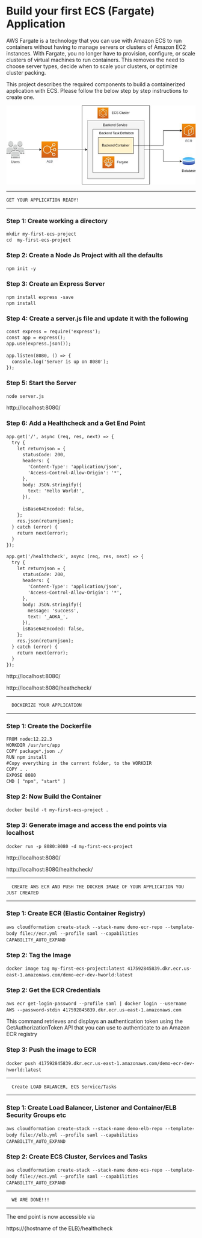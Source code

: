# Build your first ECS (Fargate) Application

AWS Fargate is a technology that you can use with Amazon ECS to run containers without having to manage servers or clusters of Amazon EC2 instances. With Fargate, you no longer have to provision, configure, or scale clusters of virtual machines to run containers. This removes the need to choose server types, decide when to scale your clusters, or optimize cluster packing.

This project describes the required components to build a containerized application with ECS. Please follow the below step by step instructions to create one.

![Screenshot](images/ecs_1.jpeg)

---

    GET YOUR APPLICATION READY!

---

### Step 1: Create working a directory

```
mkdir my-first-ecs-project
cd  my-first-ecs-project
```

### Step 2: Create a Node Js Project with all the defaults

`npm init -y`

### Step 3: Create an Express Server

```
npm install express -save
npm install
```
### Step 4: Create a server.js file and update it with the following

```
const express = require('express');
const app = express();
app.use(express.json());

app.listen(8080, () => {
  console.log('Server is up on 8080');
});
```

### Step 5: Start the Server
`node server.js`


http://localhost:8080/

### Step 6: Add a Healthcheck and a Get End Point

```
app.get('/', async (req, res, next) => {
  try {
    let returnjson = {
      statusCode: 200,
      headers: {
        'Content-Type': 'application/json',
        'Access-Control-Allow-Origin': '*',
      },
      body: JSON.stringify({
        text: 'Hello World!',
      }),

      isBase64Encoded: false,
    };
    res.json(returnjson);
  } catch (error) {
    return next(error);
  }
});
```

```
app.get('/healthcheck', async (req, res, next) => {
  try {
    let returnjson = {
      statusCode: 200,
      headers: {
        'Content-Type': 'application/json',
        'Access-Control-Allow-Origin': '*',
      },
      body: JSON.stringify({
        message: 'success',
        text: '_AOKA_',
      }),
      isBase64Encoded: false,
    };
    res.json(returnjson);
  } catch (error) {
    return next(error);
  }
});
```

http://localhost:8080/

http://localhost:8080/heathcheck/

---

      DOCKERIZE YOUR APPLICATION

---

### Step 1: Create the Dockerfile

```
FROM node:12.22.3
WORKDIR /usr/src/app
COPY package*.json ./
RUN npm install
#Copy everything in the current folder, to the WORKDIR
COPY . .
EXPOSE 8080
CMD [ "npm", "start" ]
```

### Step 2: Now Build the Container

`docker build -t my-first-ecs-project .`

### Step 3: Generate image and access the end points via localhost

`docker run -p 8080:8080 -d my-first-ecs-project`

http://localhost:8080/

http://localhost:8080/healthcheck/

---

      CREATE AWS ECR AND PUSH THE DOCKER IMAGE OF YOUR APPLICATION YOU JUST CREATED

---

### Step 1: Create ECR (Elastic Container Registry)


`aws cloudformation create-stack --stack-name demo-ecr-repo --template-body file://ecr.yml --profile saml --capabilities CAPABILITY_AUTO_EXPAND`

### Step 2: Tag the Image

`docker image tag my-first-ecs-project:latest 417592845839.dkr.ecr.us-east-1.amazonaws.com/demo-ecr-dev-hworld:latest`

### Step 2: Get the ECR Credentials

`aws ecr get-login-password --profile saml | docker login --username AWS --password-stdin 417592845839.dkr.ecr.us-east-1.amazonaws.com`

This command retrieves and displays an authentication token using the GetAuthorizationToken API that you can use to authenticate to an Amazon ECR registry

### Step 3: Push the image to ECR

`docker push 417592845839.dkr.ecr.us-east-1.amazonaws.com/demo-ecr-dev-hworld:latest`

---

      Create LOAD BALANCER, ECS Service/Tasks

---

### Step 1: Create Load Balancer, Listener and Container/ELB Security Groups etc

`aws cloudformation create-stack --stack-name demo-elb-repo --template-body file://elb.yml --profile saml --capabilities CAPABILITY_AUTO_EXPAND`

### Step 2: Create ECS Cluster, Services and Tasks


`aws cloudformation create-stack --stack-name demo-ecs-repo --template-body file://ecs.yml --profile saml --capabilities CAPABILITY_AUTO_EXPAND`

---

      WE ARE DONE!!!

---

The end point is now accessible via

https://{hostname of the ELB}/healthcheck

